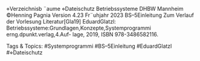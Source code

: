 ⋄Verzeichnisb ¨aume
⋄Dateischutz
Betriebssysteme DHBW Mannheim ©Henning Pagnia Version 4.23 Fr¨uhjahr 2023 BS–5Einleitung Zum Verlauf der Vorlesung
Literatur[Gla19] EduardGlatzl: Betriebssysteme:Grundlagen,Konzepte,Systemprogrammi erng.dpunkt.verlag,4.Auf-
lage, 2019, ISBN 978-3486582116.

   Tags & Topics:
   #Systemprogrammi
   #BS–5Einleitung
   #EduardGlatzl
   #⋄Dateischutz